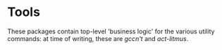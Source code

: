 # Tools

These packages contain top-level 'business logic' for the various utility
commands: at time of writing, these are _gccn't_ and _act-litmus_.
